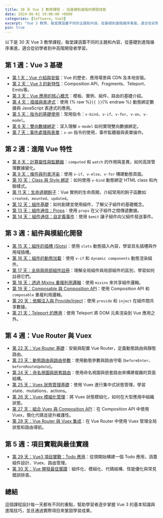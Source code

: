 ```yaml
---
title: 30 天 Vue 3 教學課程 - 從基礎到進階的開發技能
date: 2024-06-01 19:00:00 +0800
categories: [Software, Vue3]
excerpt: "Vue 3 教學，每堂課涵蓋不同的主題和內容，從基礎到進階循序漸進，適合從初學者到中高階開發者學習"
pin: true
---
```


以下是 30 天 Vue 3 教學課程，每堂課涵蓋不同的主題和內容，從基礎到進階循序漸進，適合從初學者到中高階開發者學習。

## 第 1 週：Vue 3 基礎
- [第 1 天：Vue 介紹與安裝](/posts/Vue3-Day1)：Vue 的歷史、應用場景與 CDN 及本地安裝。
- [第 2 天：Vue 3 的新特性](/posts/Vue3-Day2)：Composition API、Fragments、Teleport、Emits等。
- [第 3 天：Vue 應用的核心概念](/posts/Vue3-Day3)：模板、實例、組件、路由的基礎介紹。
- [第 4 天：插值與表達式](/posts/Vue3-Day4)：使用 {% raw %}`{{ }}`{% endraw %} 動態綁定數據與 JavaScript 表達式的應用。
- [第 5 天：指令的基礎使用](/posts/Vue3-Day5)：常用指令：`v-bind`、`v-if`、`v-for`、`v-on`、`v-model`。
- [第 6 天：雙向數據綁定](/posts/Vue3-Day6)：深入理解 `v-model` 如何實現雙向數據綁定。
- [第 7 天：事件處理與表單](/posts/Vue3-Day7)：`v-on` 指令的使用，事件監聽器與表單操作。

## 第 2 週：進階 Vue 特性
- [第 8 天：計算屬性與監聽器](/posts/Vue3-Day8)：`computed` 和 `watch` 的作用與差異，如何高效管理數據變化。
- [第 9 天：條件與列表渲染](/posts/Vue3-Day9)：使用 `v-if`、`v-else`、`v-for` 構建動態頁面。
- [第 10 天：Class 與 Style 綁定](/posts/Vue3-Day10)：如何使用 `v-bind` 動態綁定 HTML class 和內聯樣式。
- [第 11 天：生命週期鉤子](/posts/Vue3-Day11)：Vue 實例的生命周期，介紹常用的鉤子函數如 `created`、`mounted`、`updated`。
- [第 12 天：組件基礎](/posts/Vue3-Day12)：如何創建並使用組件，了解父子組件的基礎概念。
- [第 13 天：組件通信：Props](/posts/Vue3-Day13)：使用 `props` 在父子組件之間傳遞數據。
- [第 14 天：組件通信：自定義事件](/posts/Vue3-Day14)：使用 `$emit` 讓子組件向父組件發送事件。

## 第 3 週：組件與模組化開發
- [第 15 天：組件的插槽 (Slots)](/posts/Vue3-Day15)：使用 `slots` 動態插入內容，學習具名插槽與作用域插槽。
- [第 16 天：組件的動態加載](/posts/Vue3-Day16)：使用 `v-if` 和 `dynamic components` 動態渲染組件。
- [第 17 天：全局與局部組件註冊](/posts/Vue3-Day17)：理解全局組件與局部組件的區別，學習如何註冊它們。
- [第 18 天：透過 Mixins 重複利用邏輯](/posts/Vue3-Day18)：使用 `mixins` 來共享組件邏輯。
- [第 19 天：Composable 與 Composition API](/posts/Vue3-Day19)：使用 Composition API 和 `composable` 重複利用邏輯。
- [第 20 天：依賴注入與 Provide/Inject](/posts/Vue3-Day20)：使用 `provide` 和 `inject` 在組件間共享數據。
- [第 21 天：Teleport 的應用](/posts/Vue3-Day21)：使用 Teleport 將 DOM 元素渲染到 Vue 應用之外。

## 第 4 週：Vue Router 與 Vuex
- [第 22 天：Vue Router 基礎](/posts/Vue3-Day22)：安裝與配置 Vue Router，定義動態路由與靜態路由。
- [第 23 天：動態路由與路由參數](/posts/Vue3-Day23)：使用動態參數與路由守衛 (`beforeEnter`、`beforeRouteUpdate`)。
- [第 24 天：命名視圖與嵌套路由](/posts/Vue3-Day24)：使用命名視圖與嵌套路由來構建複雜的頁面結構。
- [第 25 天：Vuex 狀態管理基礎](/posts/Vue3-Day25)：使用 Vuex 進行集中式狀態管理，學習 state、mutations、actions。
- [第 26 天：Vuex 模組化管理](/posts/Vue3-Day26)：將 Vuex 狀態模組化，如何在大型應用中組織狀態。
- [第 27 天：組合 Vuex 與 Composition API](/posts/Vue3-Day27)：在 Composition API 中使用 Vuex，簡化代碼並提升維護性。
- [第 28 天：Vue Router 與 Vuex 集成](/posts/Vue3-Day28)：在 Vue Router 中使用 Vuex 管理全局狀態和路由導航。

## 第 5 週：項目實戰與最佳實踐
- [第 29 天：Vue3 項目實戰：Todo 應用](/posts/Vue3-Day29)：從頭開始構建一個 Todo 應用，涵蓋組件設計、Vuex、路由管理。
- [第 30 天：Vue 開發最佳實踐](/posts/Vue3-Day30)：組件化、模組化、代碼結構、性能優化與常見錯誤排查。

## 總結

這個課程設計每一天都有不同的重點，幫助學習者逐步掌握 Vue 3 的基本知識與進階技巧，並且通過實際項目來鞏固學習成果。
